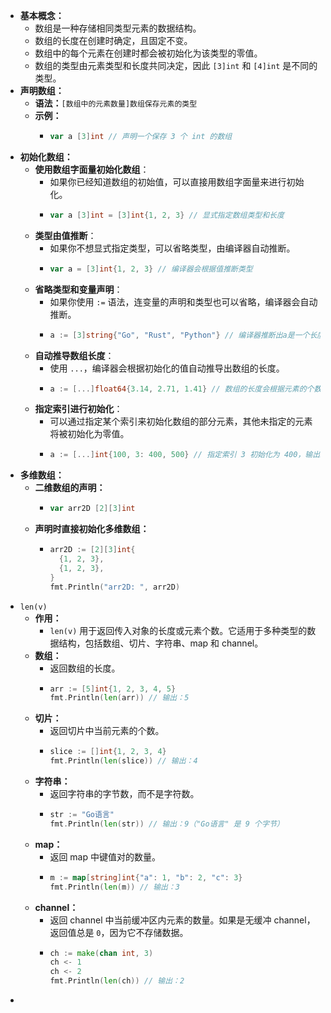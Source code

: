 - **基本概念：**
	- 数组是一种存储相同类型元素的数据结构。
	- 数组的长度在创建时确定，且固定不变。
	- 数组中的每个元素在创建时都会被初始化为该类型的零值。
	- 数组的类型由元素类型和长度共同决定，因此 `[3]int` 和 `[4]int` 是不同的类型。
- **声明数组：**
	- **语法：**`[数组中的元素数量]数组保存元素的类型`
	- **示例：**
		- ```go
		  var a [3]int // 声明一个保存 3 个 int 的数组
		  ```
- **初始化数组：**
	- **使用数组字面量初始化数组**：
		- 如果你已经知道数组的初始值，可以直接用数组字面量来进行初始化。
		- ```go
		  var a [3]int = [3]int{1, 2, 3} // 显式指定数组类型和长度
		  ```
	- **类型由值推断**：
		- 如果你不想显式指定类型，可以省略类型，由编译器自动推断。
		- ```go
		  var a = [3]int{1, 2, 3} // 编译器会根据值推断类型
		  ```
	- **省略类型和变量声明**：
		- 如果你使用 `:=` 语法，连变量的声明和类型也可以省略，编译器会自动推断。
		- ```go
		  a := [3]string{"Go", "Rust", "Python"} // 编译器推断出a是一个长度为3的string类型数组
		  ```
	- **自动推导数组长度**：
		- 使用 `...`，编译器会根据初始化的值自动推导出数组的长度。
		- ```go
		  a := [...]float64{3.14, 2.71, 1.41} // 数组的长度会根据元素的个数自动推导
		  ```
	- **指定索引进行初始化**：
		- 可以通过指定某个索引来初始化数组的部分元素，其他未指定的元素将被初始化为零值。
		- ```go
		  a := [...]int{100, 3: 400, 500} // 指定索引 3 初始化为 400，输出结果是：[100 0 0 400 500]
		  ```
- **多维数组：**
	- **二维数组的声明：**
		- ```go
		  var arr2D [2][3]int
		  ```
	- **声明时直接初始化多维数组：**
		- ```go
		  arr2D := [2][3]int{
		    {1, 2, 3},
		    {1, 2, 3},
		  }
		  fmt.Println("arr2D: ", arr2D)
		  ```
- `len(v)`
	- **作用：**
		- `len(v)` 用于返回传入对象的长度或元素个数。它适用于多种类型的数据结构，包括数组、切片、字符串、map 和 channel。
	- **数组：**
		- 返回数组的长度。
		- ```go
		  arr := [5]int{1, 2, 3, 4, 5}
		  fmt.Println(len(arr)) // 输出：5
		  ```
	- **切片：**
		- 返回切片中当前元素的个数。
		- ```go
		  slice := []int{1, 2, 3, 4}
		  fmt.Println(len(slice)) // 输出：4
		  ```
	- **字符串：**
		- 返回字符串的字节数，而不是字符数。
		- ```go
		  str := "Go语言"
		  fmt.Println(len(str)) // 输出：9（"Go语言" 是 9 个字节）
		  ```
	- **map：**
		- 返回 map 中键值对的数量。
		- ```go
		  m := map[string]int{"a": 1, "b": 2, "c": 3}
		  fmt.Println(len(m)) // 输出：3
		  ```
	- **channel：**
		- 返回 channel 中当前缓冲区内元素的数量。如果是无缓冲 channel，返回值总是 `0`，因为它不存储数据。
		- ```go
		  ch := make(chan int, 3)
		  ch <- 1
		  ch <- 2
		  fmt.Println(len(ch)) // 输出：2
		  ```
-